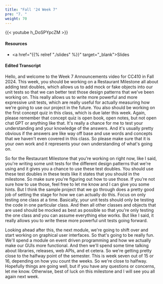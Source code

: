 ```yaml
---
title: "Fall '24 Week 7"
pre: "7. "
weight: 70
---
```


{{< youtube h_DoSPYpcZM >}}

#### Resources

* <a href="{{% relref "./slides" %}}" target="_blank">Slides</a>

#### Edited Transcript

Hello, and welcome to the Week 7 Announcements video for CC410 in Fall 2024. This week, you should be working on a Restaurant Milestone all about adding test doubles, which allows us to add mock or fake objects into our unit tests so that we can better test those design patterns that we've been working on. This really allows us to write more powerful and more expressive unit tests, which are really useful for actually measuring how we're going to use our project in the future. You also should be working on the first concept quiz in this class, which is due later this week. Again, please remember that concept quiz is open book, open notes, but not open chat GPT or anything like that. It's really a chance for me to test your understanding and your knowledge of the answers. And it's usually pretty obvious if the answers are like way off base and use words and concepts that we haven't even covered in this class. So please make sure that it is your own work and it represents your own understanding of what's going on. 

So for the Restaurant Milestone that you're working on right now, like I said, you're writing some unit tests for the different design patterns that we're using and it gives you a chance to use these test doubles. You should use these test doubles in these tests like it states that you should in the milestone. So make sure you're figuring out how to use those. If you're not sure how to use those, feel free to let me know and I can give you some hints. But I think the sample project that we go through does a pretty good job of setting the stage for how we can actually do this. Focus on only testing one class at a time. Basically, your unit tests should only be testing the code in one particular class. And then all other classes and objects that are used should be mocked as best as possible so that you're only testing the one class and you can assume everything else works. But like I said, it really allows you to write these more powerful unit tests going forward. 

Looking ahead after this, the next module, we're going to shift over and start working on graphical user interfaces. So that's going to be really fun. We'll spend a module on event driven programming and how we actually make our GUIs more functional. And then we'll spend some time talking about libraries, releases, web APIs, and et cetera. So we're getting pretty close to the halfway point of the semester. This is week seven out of 15 or 16, depending on how you count the weeks. So we're close to halfway. Hopefully things are going well, but if you have any questions or concerns, let me know. Otherwise, best of luck on this milestone and I will see you all again next week. 
